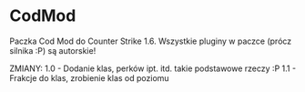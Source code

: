 # CodMod
Paczka Cod Mod do Counter Strike 1.6.
Wszystkie pluginy w paczce (prócz silnika :P) są autorskie!

ZMIANY:
1.0 - Dodanie klas, perków ipt. itd. takie podstawowe rzeczy :P
1.1 - Frakcje do klas, zrobienie klas od poziomu
